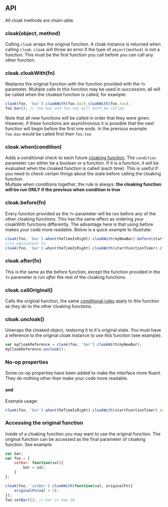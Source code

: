 ## API
All cloak methods are chain-able.

### cloak(object, method)
Calling `cloak` wraps the original function. A cloak instance is returned when calling `cloak`.
`cloak` will throw an error if the type of `object[method]` is not a function.
This must be the first function you call before you can call any other function.

### cloak.cloakWith(fn)
Replaces the original function with the function provided with the `fn` parameter. 
Multiple calls to this function may be used in succession, all will be called when the cloaked function is called;
for example:

```js
cloak(foo, 'bar').cloakWith(foo.baz).cloakWith(foo.too);
foo.bar(); // foo.baz and foo.too will both be called
```

Note that all new functions will be called in order that they were given. However, if these functions are asynchronous
it is possible that the next function will begin before the first one ends.
In the previous example `foo.baz` would be called first then `foo.too`

### cloak.when(condition)
Adds a conditional check to each future [cloaking function](Glossary.md#cloaking-function). 
The `condition` parameter can either be a boolean or a function.
If it is a function, it will be evaluated when the cloaked function is called (each time). 
This is useful if you need to check certain things about the state before calling the cloaking function.  
Multiple when conditions together, the rule is always: 
**the cloaking function will be run ONLY if the previous when condition is true**

### cloak.before(fn)
Every function provided as the `fn` parameter will be run before any of the other cloaking functions. 
This has the same effect as ordering your cloakWith functions differently. The advantage here is that using before 
makes your code more readable. Below is a quick example to illustrate:

```js
cloak(foo, 'bar').when(theTimeIsRight).cloakWith(myNewBar).before(startFunctionTimer)
//Is equivalent to 
cloak(foo, 'bar').when(theTimeIsRight).cloakWith(startFunctionTimer).cloakWith(myNewBar)
```
### cloak.after(fn)
This is the same as the before function, except the function provided in the `fn` parameter is run *after* the rest of the cloaking functions.

### cloak.callOriginal()
Calls the original function, the same [conditional rules][1] apply to this function as they do to the other cloaking functions.

[1]: #cloak.when(condition)
### cloak.uncloak()
Unwraps the cloaked object, restoring it to it's original state. 
You must have a reference to the original cloak instance to use this function (see example).

```js
var myCloakReference = cloak(foo, 'bar').cloakWith(myNewBar);
myCloakReference.uncloak();
```

### No-op properties
Some no-op properties have been added to make the interface more fluent.
They do nothing other than make your code more readable.

#### and
Example usage:
```js
cloak(foo, 'bar').when(theTimeIsRight).cloakWith(startFunctionTimer).and.cloakWith(myNewBar)
```

### Accessing the original function
Inside of a cloaking function you may want to use the original function. 
The original function can be accessed as the final parameter of cloaking function. See example:

```js
var bar;
var foo = {
    setBar: function(val){
        bar = val;
    }
};

cloak(foo, 'setBar').cloakWith(function(val, originalFn){
    originalFn(val + 5);
});
foo.setBar(5); // bar is now 10
```